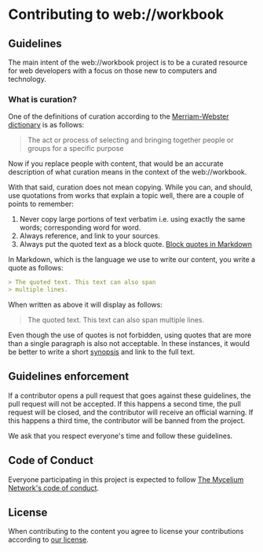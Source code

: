 # Contributing to web://workbook

## Guidelines

The main intent of the web://workbook project is to be a curated resource for web developers with a focus on those new to computers and technology.

### What is curation?

One of the definitions of curation according to the [Merriam-Webster dictionary](https://www.merriam-webster.com/dictionary/curation) is as follows:

> The act or process of selecting and bringing together people or groups for a specific purpose

Now if you replace people with content, that would be an accurate description of what curation means in the context of the web://workbook.

With that said, curation does not mean copying. While you can, and should, use quotations from works that explain a topic well, there are a couple of points to remember:

1. Never copy large portions of text verbatim i.e. using exactly the same words; corresponding word for word.
2. Always reference, and link to your sources.
3. Always put the quoted text as a block quote. [Block quotes in Markdown](https://commonmark.org/help/tutorial/05-blockquotes.html)

In Markdown, which is the language we use to write our content, you write a quote as follows:

```markdown
> The quoted text. This text can also span
> multiple lines.
```

When written as above it will display as follows:

> The quoted text. This text can also span
> multiple lines.

Even though the use of quotes is not forbidden, using quotes that are more than a single paragraph is also not acceptable. In these instances, it would be better to write a short [synopsis](https://www.wordnik.com/words/synopsis) and link to the full text.

## Guidelines enforcement

If a contributor opens a pull request that goes against these guidelines, the pull request will not be accepted. If this happens a second time, the pull request will be closed, and the contributor will receive an official warning. If this happens a third time, the contributor will be banned from the project.

We ask that you respect everyone's time and follow these guidelines.

## Code of Conduct

Everyone participating in this project is expected to follow [The Mycelium Network's code of conduct](https://github.com/The-Mycelium-Network/the-mycelium-network/blob/main/CODE_OF_CONDUCT.md).

## License

When contributing to the content you agree to license your contributions according to [our license](/LICENSE).
